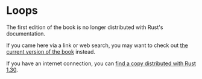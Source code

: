 # Loops

The first edition of the book is no longer distributed with Rust's documentation.

If you came here via a link or web search, you may want to check out [the current version of the book](../ch03-05-control-flow.html#repetition-with-loops) instead.

If you have an internet connection, you can [find a copy distributed with Rust 1.30](https://doc.rust-lang.org/1.30.0/book/first-edition/loops.html).
